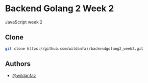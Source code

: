 # Backend Golang 2 Week 2

JavaScript week 2


## Clone
```bash
git clone https://github.com/wildanfaz/backendgolang2_week2.git
```
    
## Authors

- [@wildanfaz](https://www.github.com/wildanfaz)
